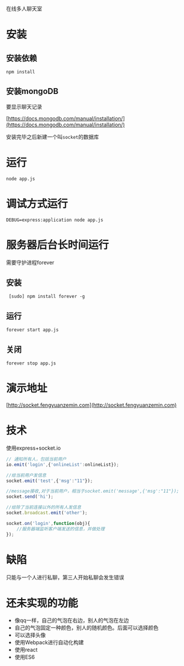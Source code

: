 在线多人聊天室

# 安装
## 安装依赖
	npm install

## 安装mongoDB
要显示聊天记录

[https://docs.mongodb.com/manual/installation/](https://docs.mongodb.com/manual/installation/)

安装完毕之后新建一个叫`socket`的数据库

# 运行
	node app.js

# 调试方式运行
	DEBUG=express:application node app.js

# 服务器后台长时间运行
需要守护进程forever

## 安装
	 [sudo] npm install forever -g
## 运行
	forever start app.js
## 关闭
	forever stop app.js

# 演示地址
[http://socket.fengyuanzemin.com](http://socket.fengyuanzemin.com)

# 技术

使用express+socket.io

```js
// 通知所有人，包括当前用户
io.emit('login',{'onlineList':onlineList});

//给当前用户发信息
socket.emit('test',{'msg':"11"});

//message接收,对于当前用户，相当于socket.emit('message',{'msg':"11"});
socket.send('hi');

//给除了当前连接以外的所有人发信息
socket.broadcast.emit('other');

socket.on('login',function(obj){
    //服务器端监听客户端发送的信息，并做处理
});
```

# 缺陷

只能与一个人进行私聊，第三人开始私聊会发生错误


# 还未实现的功能

* 像qq一样，自己的气泡在右边，别人的气泡在左边
* 自己的气泡固定一种颜色，别人的随机颜色。后面可以选择颜色
* 可以选择头像
* 使用Webpack进行自动化构建
* 使用react
* 使用ES6